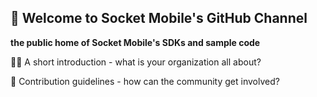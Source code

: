 ## 👋 Welcome to Socket Mobile's GitHub Channel

**the public home of Socket Mobile's SDKs and sample code**

🙋‍♀️ A short introduction - what is your organization all about?

🌈 Contribution guidelines - how can the community get involved?
